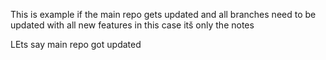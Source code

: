 This is example if the main repo gets updated and all branches need to be updated with all new features in this case itš only the notes


LEts say main repo got updated
